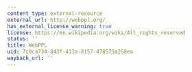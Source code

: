 ```yaml
---
content_type: external-resource
external_url: http://webppl.org/
has_external_license_warning: true
license: https://en.wikipedia.org/wiki/All_rights_reserved
status: ''
title: WebPPL
uid: 7c0ca734-843f-413a-8157-478575a258ea
wayback_url: ''
---
```

